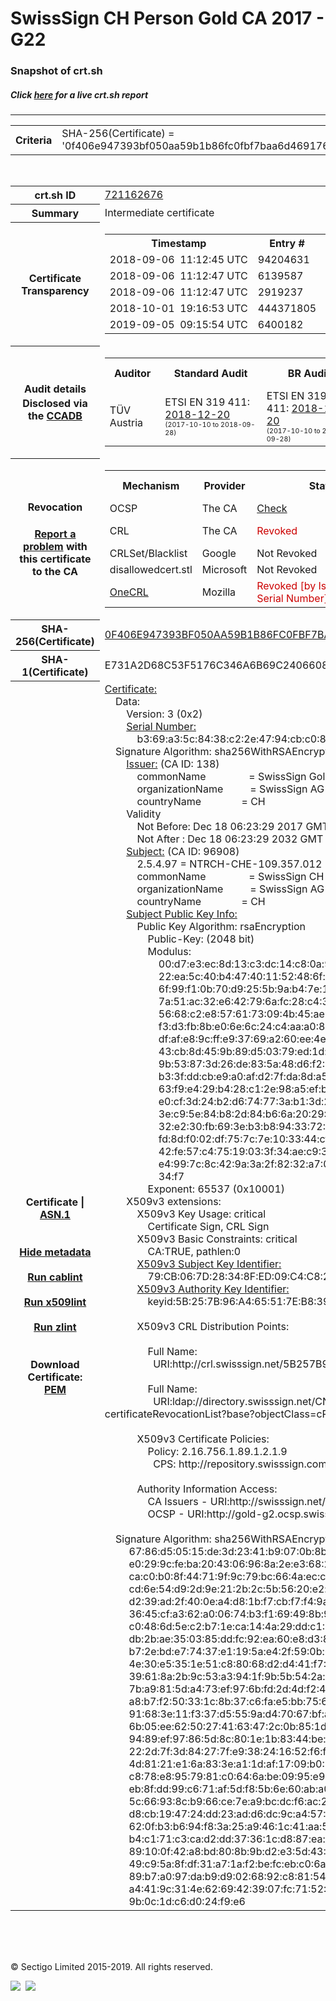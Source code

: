 # SwissSign CH Person Gold CA 2017 - G22
### Snapshot of crt.sh
##### Click [here](https://crt.sh/?q=0F406E947393BF050AA59B1B86FC0FBF7BAA6D469176FF52A7B085128280BD40) for a live crt.sh report

---
<!DOCTYPE HTML PUBLIC "-//W3C//DTD HTML 4.0 Transitional//EN">
<HTML>

<BODY>

<TABLE>
  <TR>
    <TH class="outer">Criteria</TH>
    <TD class="outer">SHA-256(Certificate) = '0f406e947393bf050aa59b1b86fc0fbf7baa6d469176ff52a7b085128280bd40'</TD>
  </TR>
</TABLE>
<BR>
<TABLE>
  <TR>
    <TH class="outer">crt.sh ID</TH>
    <TD class="outer"><A href="?id=721162676">721162676</A></TD>
  </TR>
  <TR>
    <TH class="outer">Summary</TH>
    <TD class="outer">Intermediate certificate</TD>
  </TR>
  <TR>
    <TH class="outer">Certificate<BR>Transparency</TH>
    <TD class="outer">
<TABLE class="options" style="margin-left:0px">
  <TR>
    <TH>Timestamp</TH>
    <TH>Entry #</TH>
    <TH>Log Operator</TH>
    <TH>Log URL</TH>
  </TR>
  <TR>
    <TD>2018-09-06&nbsp; <FONT class="small">11:12:45 UTC</FONT></TD>
    <TD>94204631</TD>
    <TD>Sectigo</TD>
    <TD>https://sabre.ct.comodo.com</TD>
  </TR>
  <TR>
    <TD>2018-09-06&nbsp; <FONT class="small">11:12:47 UTC</FONT></TD>
    <TD>6139587</TD>
    <TD>NORDUnet</TD>
    <TD>https://plausible.ct.nordu.net</TD>
  </TR>
  <TR>
    <TD>2018-09-06&nbsp; <FONT class="small">11:12:47 UTC</FONT></TD>
    <TD>2919237</TD>
    <TD>Up in the Air</TD>
    <TD>https://ct.filippo.io/behindthesofa</TD>
  </TR>
  <TR>
    <TD>2018-10-01&nbsp; <FONT class="small">19:16:53 UTC</FONT></TD>
    <TD>444371805</TD>
    <TD>Google</TD>
    <TD>https://ct.googleapis.com/rocketeer</TD>
  </TR>
  <TR>
    <TD>2019-09-05&nbsp; <FONT class="small">09:15:54 UTC</FONT></TD>
    <TD>6400182</TD>
    <TD>Sectigo</TD>
    <TD>https://dodo.ct.comodo.com</TD>
  </TR>
</TABLE>
    </TD>
  </TR>
  <TR>
    <TH class="outer">Audit details<BR>
      <DIV class="small" style="padding-top:3px">Disclosed via the
        <A href="//ccadb-public.secure.force.com/mozilla/PublicAllIntermediateCerts" target="_blank">CCADB</A></DIV>
    </TH>
    <TD class="outer">
<TABLE class="options" style="margin-left:0px">
  <TR>
    <TH>Auditor</TH>
    <TH>Standard Audit</TH>
    <TH>BR Audit</TH>
    <TH>EV SSL Audit</TH>
    <TH>Documents</TH>
    <TH>CCADB</TH>
    <TH>Root Owner / Certificate</TH>
  </TR>
  <TR>
    <TD style="vertical-align:middle">TÜV Austria</TD>
    <TD>ETSI EN 319 411:
      <A href="https://it-tuv.com/wp-content/uploads/2018/12/AA2018122002_Audit_Attestation_TA_CERT__SwissSign_Gold_G2.pdf" target="_blank">2018-12-20</A>
      <BR><FONT style="font-size:8pt">(2017-10-10 to 2018-09-28)</FONT></TD>
    <TD>ETSI EN 319 411:
      <A href="https://it-tuv.com/wp-content/uploads/2018/12/AA2018122002_Audit_Attestation_TA_CERT__SwissSign_Gold_G2.pdf" target="_blank">2018-12-20</A>
      <BR><FONT style="font-size:8pt">(2017-10-10 to 2018-09-28)</FONT></TD>
    <TD>ETSI EN 319 411:
      <A href="https://it-tuv.com/wp-content/uploads/2018/12/AA2018122002_Audit_Attestation_TA_CERT__SwissSign_Gold_G2.pdf" target="_blank">2018-12-20</A>
      <BR><FONT style="font-size:8pt">(2017-10-10 to 2018-09-28)</FONT></TD>
    <TD>
      <A href="http://repository.swisssign.com/SwissSign-Gold-CP-CPS.pdf" target="blank">CP</A>
      <A href="http://repository.swisssign.com/SwissSign-Gold-CP-CPS.pdf" target="blank">CPS</A>
    </TD>
    <TD><A href="//ccadb.force.com/0011J00001JCmZFQA1" target="_blank">0011J00001JCmZFQA1</A></TD>
    <TD><A href="/?id=1221">SwissSign AG</A></TD>
  </TR>
</TABLE>
    </TD>
  </TR>
  <TR>
    <TH class="outer">Revocation<BR><BR>
      <DIV class="small" style="padding-top:3px"><A href="?id=721162676&opt=problemreporting">Report a problem</A> with<BR>this certificate to the CA</DIV></TH>
    <TD class="outer">
      <TABLE class="options" style="margin-left:0px">
        <TR>
          <TH>Mechanism</TH>
          <TH>Provider</TH>
          <TH>Status</TH>
          <TH>Revocation Date</TH>
          <TH>Last Observed in CRL</TH>
          <TH>Last Checked <SPAN style="color:#CC0000;vertical-align:middle;font-size:70%;font-weight:normal">(Error)</SPAN></TH>
        </TR>
        <TR>
          <TD>OCSP</TD>
          <TD>The CA</TD>
          <TD><A href="?id=721162676&opt=ocsp">Check</A></TD>
          <TD><SPAN style="color:#888888">?</SPAN></TD>
          <TD><SPAN style="color:#888888">n/a</SPAN></TD>
          <TD><SPAN style="color:#888888">?</SPAN></TD>
        </TR>
        <TR>
          <TD>CRL</TD>
          <TD>The CA</TD>
          <TD><SPAN style="color:#CC0000">Revoked</SPAN></TD><TD>2019-08-26&nbsp; <FONT class="small">19:06:34 UTC</FONT></TD><TD>2019-08-27&nbsp; <FONT class="small">19:00:03 UTC</FONT></TD><TD>2019-12-04&nbsp; <FONT class="small">20:05:09 UTC</FONT></TD>
        </TR>
        <TR>
          <TD>CRLSet/Blacklist</TD>
          <TD>Google</TD>
          <TD>Not Revoked</TD>
          <TD><SPAN style="color:#888888">n/a</SPAN></TD>
          <TD><SPAN style="color:#888888">n/a</SPAN></TD>
          <TD><SPAN style="color:#888888">n/a</SPAN></TD>
        </TR>
        <TR>
          <TD>disallowedcert.stl</TD>
          <TD>Microsoft</TD>
          <TD>Not Revoked</TD>
          <TD><SPAN style="color:#888888">n/a</SPAN></TD>
          <TD><SPAN style="color:#888888">n/a</SPAN></TD>
          <TD><SPAN style="color:#888888">n/a</SPAN></TD>
        </TR>
        <TR>
          <TD><A href="/mozilla-onecrl" target="_blank">OneCRL</A></TD>
          <TD>Mozilla</TD>
          <TD><SPAN style="color:#CC0000">Revoked [by Issuer Name, Serial Number]</SPAN></TD><TD><SPAN style="color:#888888">Unknown</SPAN></TD>
          <TD><SPAN style="color:#888888">n/a</SPAN></TD>
          <TD><SPAN style="color:#888888">n/a</SPAN></TD>
        </TR>
      </TABLE>
    </TD>
  </TR>
  <TR>
    <TH class="outer">SHA-256(Certificate)</TH>
    <TD class="outer"><A href="//censys.io/certificates/0f406e947393bf050aa59b1b86fc0fbf7baa6d469176ff52a7b085128280bd40">0F406E947393BF050AA59B1B86FC0FBF7BAA6D469176FF52A7B085128280BD40</A></TD>
  </TR>
  <TR>
    <TH class="outer">SHA-1(Certificate)</TH>
    <TD class="outer">E731A2D68C53F5176C346A6B69C240660843F4CA</TD>
  </TR>
  <TR>
    <TH class="outer">Certificate | <A href="?asn1=721162676">ASN.1</A>
      <SPAN class="small"><BR>
      <BR><BR><A href="?id=721162676&opt=nometadata">Hide metadata</A>
      <BR><BR><A href="?id=721162676&opt=cablint">Run cablint</A>
      <BR><BR><A href="?id=721162676&opt=x509lint">Run x509lint</A>
      <BR><BR><A href="?id=721162676&opt=zlint">Run zlint</A>
      <BR><BR><BR>Download Certificate: <A href="?d=721162676">PEM</A>
      </SPAN>
    </TH>
    <TD class="text"><A href="?d=721162676">Certificate:</A><BR>&nbsp;&nbsp;&nbsp;&nbsp;Data:<BR>&nbsp;&nbsp;&nbsp;&nbsp;&nbsp;&nbsp;&nbsp;&nbsp;Version:&nbsp;3&nbsp;(0x2)<BR>&nbsp;&nbsp;&nbsp;&nbsp;&nbsp;&nbsp;&nbsp;&nbsp;<A href="?serial=00b369a35c8438c22e4794cbc081223e">Serial&nbsp;Number:</A><BR>&nbsp;&nbsp;&nbsp;&nbsp;&nbsp;&nbsp;&nbsp;&nbsp;&nbsp;&nbsp;&nbsp;&nbsp;b3:69:a3:5c:84:38:c2:2e:47:94:cb:c0:81:22:3e<BR>&nbsp;&nbsp;&nbsp;&nbsp;Signature&nbsp;Algorithm:&nbsp;sha256WithRSAEncryption<BR>&nbsp;&nbsp;&nbsp;&nbsp;&nbsp;&nbsp;&nbsp;&nbsp;<A href="?caid=138">Issuer:</A> <SPAN class="small">(CA ID: 138)</SPAN><BR>&nbsp;&nbsp;&nbsp;&nbsp;&nbsp;&nbsp;&nbsp;&nbsp;&nbsp;&nbsp;&nbsp;&nbsp;commonName&nbsp;&nbsp;&nbsp;&nbsp;&nbsp;&nbsp;&nbsp;&nbsp;&nbsp;&nbsp;&nbsp;&nbsp;&nbsp;&nbsp;&nbsp;&nbsp;=&nbsp;SwissSign&nbsp;Gold&nbsp;CA&nbsp;-&nbsp;G2<BR>&nbsp;&nbsp;&nbsp;&nbsp;&nbsp;&nbsp;&nbsp;&nbsp;&nbsp;&nbsp;&nbsp;&nbsp;organizationName&nbsp;&nbsp;&nbsp;&nbsp;&nbsp;&nbsp;&nbsp;&nbsp;&nbsp;&nbsp;=&nbsp;SwissSign&nbsp;AG<BR>&nbsp;&nbsp;&nbsp;&nbsp;&nbsp;&nbsp;&nbsp;&nbsp;&nbsp;&nbsp;&nbsp;&nbsp;countryName&nbsp;&nbsp;&nbsp;&nbsp;&nbsp;&nbsp;&nbsp;&nbsp;&nbsp;&nbsp;&nbsp;&nbsp;&nbsp;&nbsp;&nbsp;=&nbsp;CH<BR>&nbsp;&nbsp;&nbsp;&nbsp;&nbsp;&nbsp;&nbsp;&nbsp;Validity<BR>&nbsp;&nbsp;&nbsp;&nbsp;&nbsp;&nbsp;&nbsp;&nbsp;&nbsp;&nbsp;&nbsp;&nbsp;Not&nbsp;Before:&nbsp;Dec&nbsp;18&nbsp;06:23:29&nbsp;2017&nbsp;GMT<BR>&nbsp;&nbsp;&nbsp;&nbsp;&nbsp;&nbsp;&nbsp;&nbsp;&nbsp;&nbsp;&nbsp;&nbsp;Not&nbsp;After&nbsp;:&nbsp;Dec&nbsp;18&nbsp;06:23:29&nbsp;2032&nbsp;GMT<BR>&nbsp;&nbsp;&nbsp;&nbsp;&nbsp;&nbsp;&nbsp;&nbsp;<A href="?caid=96908">Subject:</A> <SPAN class="small">(CA ID: 96908)</SPAN><BR>&nbsp;&nbsp;&nbsp;&nbsp;&nbsp;&nbsp;&nbsp;&nbsp;&nbsp;&nbsp;&nbsp;&nbsp;2.5.4.97&nbsp;=&nbsp;NTRCH-CHE-109.357.012<BR>&nbsp;&nbsp;&nbsp;&nbsp;&nbsp;&nbsp;&nbsp;&nbsp;&nbsp;&nbsp;&nbsp;&nbsp;commonName&nbsp;&nbsp;&nbsp;&nbsp;&nbsp;&nbsp;&nbsp;&nbsp;&nbsp;&nbsp;&nbsp;&nbsp;&nbsp;&nbsp;&nbsp;&nbsp;=&nbsp;SwissSign&nbsp;CH&nbsp;Person&nbsp;Gold&nbsp;CA&nbsp;2017&nbsp;-&nbsp;G22<BR>&nbsp;&nbsp;&nbsp;&nbsp;&nbsp;&nbsp;&nbsp;&nbsp;&nbsp;&nbsp;&nbsp;&nbsp;organizationName&nbsp;&nbsp;&nbsp;&nbsp;&nbsp;&nbsp;&nbsp;&nbsp;&nbsp;&nbsp;=&nbsp;SwissSign&nbsp;AG<BR>&nbsp;&nbsp;&nbsp;&nbsp;&nbsp;&nbsp;&nbsp;&nbsp;&nbsp;&nbsp;&nbsp;&nbsp;countryName&nbsp;&nbsp;&nbsp;&nbsp;&nbsp;&nbsp;&nbsp;&nbsp;&nbsp;&nbsp;&nbsp;&nbsp;&nbsp;&nbsp;&nbsp;=&nbsp;CH<BR>&nbsp;&nbsp;&nbsp;&nbsp;&nbsp;&nbsp;&nbsp;&nbsp;<A href="?spkisha256=fc9c141ff7a2c93ea3badebcc934492a6ee4e75b4d257959b006fe1062193357">Subject&nbsp;Public&nbsp;Key&nbsp;Info:</A><BR>&nbsp;&nbsp;&nbsp;&nbsp;&nbsp;&nbsp;&nbsp;&nbsp;&nbsp;&nbsp;&nbsp;&nbsp;Public&nbsp;Key&nbsp;Algorithm:&nbsp;rsaEncryption<BR>&nbsp;&nbsp;&nbsp;&nbsp;&nbsp;&nbsp;&nbsp;&nbsp;&nbsp;&nbsp;&nbsp;&nbsp;&nbsp;&nbsp;&nbsp;&nbsp;Public-Key:&nbsp;(2048&nbsp;bit)<BR>&nbsp;&nbsp;&nbsp;&nbsp;&nbsp;&nbsp;&nbsp;&nbsp;&nbsp;&nbsp;&nbsp;&nbsp;&nbsp;&nbsp;&nbsp;&nbsp;Modulus:<BR>&nbsp;&nbsp;&nbsp;&nbsp;&nbsp;&nbsp;&nbsp;&nbsp;&nbsp;&nbsp;&nbsp;&nbsp;&nbsp;&nbsp;&nbsp;&nbsp;&nbsp;&nbsp;&nbsp;&nbsp;00:d7:e3:ec:8d:13:c3:dc:14:c8:0a:95:a6:62:c2:<BR>&nbsp;&nbsp;&nbsp;&nbsp;&nbsp;&nbsp;&nbsp;&nbsp;&nbsp;&nbsp;&nbsp;&nbsp;&nbsp;&nbsp;&nbsp;&nbsp;&nbsp;&nbsp;&nbsp;&nbsp;22:ea:5c:40:b4:47:40:11:52:48:6f:2f:ec:de:af:<BR>&nbsp;&nbsp;&nbsp;&nbsp;&nbsp;&nbsp;&nbsp;&nbsp;&nbsp;&nbsp;&nbsp;&nbsp;&nbsp;&nbsp;&nbsp;&nbsp;&nbsp;&nbsp;&nbsp;&nbsp;6f:99:f1:0b:70:d9:25:5b:9a:b4:7e:19:ae:06:ca:<BR>&nbsp;&nbsp;&nbsp;&nbsp;&nbsp;&nbsp;&nbsp;&nbsp;&nbsp;&nbsp;&nbsp;&nbsp;&nbsp;&nbsp;&nbsp;&nbsp;&nbsp;&nbsp;&nbsp;&nbsp;7a:51:ac:32:e6:42:79:6a:fc:28:c4:37:f8:fb:e2:<BR>&nbsp;&nbsp;&nbsp;&nbsp;&nbsp;&nbsp;&nbsp;&nbsp;&nbsp;&nbsp;&nbsp;&nbsp;&nbsp;&nbsp;&nbsp;&nbsp;&nbsp;&nbsp;&nbsp;&nbsp;56:68:c2:e8:57:61:73:09:4b:45:ae:cd:15:da:f7:<BR>&nbsp;&nbsp;&nbsp;&nbsp;&nbsp;&nbsp;&nbsp;&nbsp;&nbsp;&nbsp;&nbsp;&nbsp;&nbsp;&nbsp;&nbsp;&nbsp;&nbsp;&nbsp;&nbsp;&nbsp;f3:d3:fb:8b:e0:6e:6c:24:c4:aa:a0:88:3b:cc:eb:<BR>&nbsp;&nbsp;&nbsp;&nbsp;&nbsp;&nbsp;&nbsp;&nbsp;&nbsp;&nbsp;&nbsp;&nbsp;&nbsp;&nbsp;&nbsp;&nbsp;&nbsp;&nbsp;&nbsp;&nbsp;df:af:e8:9c:ff:e9:37:69:a2:60:ee:4e:6e:8e:50:<BR>&nbsp;&nbsp;&nbsp;&nbsp;&nbsp;&nbsp;&nbsp;&nbsp;&nbsp;&nbsp;&nbsp;&nbsp;&nbsp;&nbsp;&nbsp;&nbsp;&nbsp;&nbsp;&nbsp;&nbsp;43:cb:8d:45:9b:89:d5:03:79:ed:1d:63:1e:dd:88:<BR>&nbsp;&nbsp;&nbsp;&nbsp;&nbsp;&nbsp;&nbsp;&nbsp;&nbsp;&nbsp;&nbsp;&nbsp;&nbsp;&nbsp;&nbsp;&nbsp;&nbsp;&nbsp;&nbsp;&nbsp;9b:53:87:3d:26:de:83:5a:48:d6:f2:04:fa:40:0c:<BR>&nbsp;&nbsp;&nbsp;&nbsp;&nbsp;&nbsp;&nbsp;&nbsp;&nbsp;&nbsp;&nbsp;&nbsp;&nbsp;&nbsp;&nbsp;&nbsp;&nbsp;&nbsp;&nbsp;&nbsp;b3:3f:dd:cb:e9:a0:af:d2:7f:da:8d:a5:bb:32:64:<BR>&nbsp;&nbsp;&nbsp;&nbsp;&nbsp;&nbsp;&nbsp;&nbsp;&nbsp;&nbsp;&nbsp;&nbsp;&nbsp;&nbsp;&nbsp;&nbsp;&nbsp;&nbsp;&nbsp;&nbsp;63:f9:e4:29:b4:28:c1:2e:98:a5:ef:b7:c6:30:4f:<BR>&nbsp;&nbsp;&nbsp;&nbsp;&nbsp;&nbsp;&nbsp;&nbsp;&nbsp;&nbsp;&nbsp;&nbsp;&nbsp;&nbsp;&nbsp;&nbsp;&nbsp;&nbsp;&nbsp;&nbsp;e0:cf:3d:24:b2:d6:74:77:3a:b1:3d:2d:8c:71:ca:<BR>&nbsp;&nbsp;&nbsp;&nbsp;&nbsp;&nbsp;&nbsp;&nbsp;&nbsp;&nbsp;&nbsp;&nbsp;&nbsp;&nbsp;&nbsp;&nbsp;&nbsp;&nbsp;&nbsp;&nbsp;3e:c9:5e:84:b8:2d:84:b6:6a:20:29:66:40:49:e9:<BR>&nbsp;&nbsp;&nbsp;&nbsp;&nbsp;&nbsp;&nbsp;&nbsp;&nbsp;&nbsp;&nbsp;&nbsp;&nbsp;&nbsp;&nbsp;&nbsp;&nbsp;&nbsp;&nbsp;&nbsp;32:e2:30:fb:69:3e:b3:b8:94:33:72:1d:55:98:05:<BR>&nbsp;&nbsp;&nbsp;&nbsp;&nbsp;&nbsp;&nbsp;&nbsp;&nbsp;&nbsp;&nbsp;&nbsp;&nbsp;&nbsp;&nbsp;&nbsp;&nbsp;&nbsp;&nbsp;&nbsp;fd:8d:f0:02:df:75:7c:7e:10:33:44:cf:85:27:05:<BR>&nbsp;&nbsp;&nbsp;&nbsp;&nbsp;&nbsp;&nbsp;&nbsp;&nbsp;&nbsp;&nbsp;&nbsp;&nbsp;&nbsp;&nbsp;&nbsp;&nbsp;&nbsp;&nbsp;&nbsp;42:fe:57:c4:75:19:03:3f:34:ae:c9:3e:b8:9b:16:<BR>&nbsp;&nbsp;&nbsp;&nbsp;&nbsp;&nbsp;&nbsp;&nbsp;&nbsp;&nbsp;&nbsp;&nbsp;&nbsp;&nbsp;&nbsp;&nbsp;&nbsp;&nbsp;&nbsp;&nbsp;e4:99:7c:8c:42:9a:3a:2f:82:32:a7:0b:41:f6:6c:<BR>&nbsp;&nbsp;&nbsp;&nbsp;&nbsp;&nbsp;&nbsp;&nbsp;&nbsp;&nbsp;&nbsp;&nbsp;&nbsp;&nbsp;&nbsp;&nbsp;&nbsp;&nbsp;&nbsp;&nbsp;34:f7<BR>&nbsp;&nbsp;&nbsp;&nbsp;&nbsp;&nbsp;&nbsp;&nbsp;&nbsp;&nbsp;&nbsp;&nbsp;&nbsp;&nbsp;&nbsp;&nbsp;Exponent:&nbsp;65537&nbsp;(0x10001)<BR>&nbsp;&nbsp;&nbsp;&nbsp;&nbsp;&nbsp;&nbsp;&nbsp;X509v3&nbsp;extensions:<BR>&nbsp;&nbsp;&nbsp;&nbsp;&nbsp;&nbsp;&nbsp;&nbsp;&nbsp;&nbsp;&nbsp;&nbsp;X509v3&nbsp;Key&nbsp;Usage:&nbsp;critical<BR>&nbsp;&nbsp;&nbsp;&nbsp;&nbsp;&nbsp;&nbsp;&nbsp;&nbsp;&nbsp;&nbsp;&nbsp;&nbsp;&nbsp;&nbsp;&nbsp;Certificate&nbsp;Sign,&nbsp;CRL&nbsp;Sign<BR>&nbsp;&nbsp;&nbsp;&nbsp;&nbsp;&nbsp;&nbsp;&nbsp;&nbsp;&nbsp;&nbsp;&nbsp;X509v3&nbsp;Basic&nbsp;Constraints:&nbsp;critical<BR>&nbsp;&nbsp;&nbsp;&nbsp;&nbsp;&nbsp;&nbsp;&nbsp;&nbsp;&nbsp;&nbsp;&nbsp;&nbsp;&nbsp;&nbsp;&nbsp;CA:TRUE,&nbsp;pathlen:0<BR>&nbsp;&nbsp;&nbsp;&nbsp;&nbsp;&nbsp;&nbsp;&nbsp;&nbsp;&nbsp;&nbsp;&nbsp;<A href="?ski=79cb067d28348fed09c4c82cdc079d21432b6911">X509v3&nbsp;Subject&nbsp;Key&nbsp;Identifier:</A><BR>&nbsp;&nbsp;&nbsp;&nbsp;&nbsp;&nbsp;&nbsp;&nbsp;&nbsp;&nbsp;&nbsp;&nbsp;&nbsp;&nbsp;&nbsp;&nbsp;79:CB:06:7D:28:34:8F:ED:09:C4:C8:2C:DC:07:9D:21:43:2B:69:11<BR>&nbsp;&nbsp;&nbsp;&nbsp;&nbsp;&nbsp;&nbsp;&nbsp;&nbsp;&nbsp;&nbsp;&nbsp;<A href="?ski=5b257b96a465517eb839f3c078665ee83ae7f0ee">X509v3&nbsp;Authority&nbsp;Key&nbsp;Identifier:</A><BR>&nbsp;&nbsp;&nbsp;&nbsp;&nbsp;&nbsp;&nbsp;&nbsp;&nbsp;&nbsp;&nbsp;&nbsp;&nbsp;&nbsp;&nbsp;&nbsp;keyid:5B:25:7B:96:A4:65:51:7E:B8:39:F3:C0:78:66:5E:E8:3A:E7:F0:EE<BR><BR>&nbsp;&nbsp;&nbsp;&nbsp;&nbsp;&nbsp;&nbsp;&nbsp;&nbsp;&nbsp;&nbsp;&nbsp;X509v3&nbsp;CRL&nbsp;Distribution&nbsp;Points:&nbsp;<BR><BR>&nbsp;&nbsp;&nbsp;&nbsp;&nbsp;&nbsp;&nbsp;&nbsp;&nbsp;&nbsp;&nbsp;&nbsp;&nbsp;&nbsp;&nbsp;&nbsp;Full&nbsp;Name:<BR>&nbsp;&nbsp;&nbsp;&nbsp;&nbsp;&nbsp;&nbsp;&nbsp;&nbsp;&nbsp;&nbsp;&nbsp;&nbsp;&nbsp;&nbsp;&nbsp;&nbsp;&nbsp;URI:http://crl.swisssign.net/5B257B96A465517EB839F3C078665EE83AE7F0EE<BR><BR>&nbsp;&nbsp;&nbsp;&nbsp;&nbsp;&nbsp;&nbsp;&nbsp;&nbsp;&nbsp;&nbsp;&nbsp;&nbsp;&nbsp;&nbsp;&nbsp;Full&nbsp;Name:<BR>&nbsp;&nbsp;&nbsp;&nbsp;&nbsp;&nbsp;&nbsp;&nbsp;&nbsp;&nbsp;&nbsp;&nbsp;&nbsp;&nbsp;&nbsp;&nbsp;&nbsp;&nbsp;URI:ldap://directory.swisssign.net/CN=5B257B96A465517EB839F3C078665EE83AE7F0EE%2CO=SwissSign%2CC=CH?certificateRevocationList?base?objectClass=cRLDistributionPoint<BR><BR>&nbsp;&nbsp;&nbsp;&nbsp;&nbsp;&nbsp;&nbsp;&nbsp;&nbsp;&nbsp;&nbsp;&nbsp;X509v3&nbsp;Certificate&nbsp;Policies:&nbsp;<BR>&nbsp;&nbsp;&nbsp;&nbsp;&nbsp;&nbsp;&nbsp;&nbsp;&nbsp;&nbsp;&nbsp;&nbsp;&nbsp;&nbsp;&nbsp;&nbsp;Policy:&nbsp;2.16.756.1.89.1.2.1.9<BR>&nbsp;&nbsp;&nbsp;&nbsp;&nbsp;&nbsp;&nbsp;&nbsp;&nbsp;&nbsp;&nbsp;&nbsp;&nbsp;&nbsp;&nbsp;&nbsp;&nbsp;&nbsp;CPS:&nbsp;http://repository.swisssign.com/SwissSign-Gold-CP-CPS.pdf<BR><BR>&nbsp;&nbsp;&nbsp;&nbsp;&nbsp;&nbsp;&nbsp;&nbsp;&nbsp;&nbsp;&nbsp;&nbsp;Authority&nbsp;Information&nbsp;Access:&nbsp;<BR>&nbsp;&nbsp;&nbsp;&nbsp;&nbsp;&nbsp;&nbsp;&nbsp;&nbsp;&nbsp;&nbsp;&nbsp;&nbsp;&nbsp;&nbsp;&nbsp;CA&nbsp;Issuers&nbsp;-&nbsp;URI:http://swisssign.net/cgi-bin/authority/download/5B257B96A465517EB839F3C078665EE83AE7F0EE<BR>&nbsp;&nbsp;&nbsp;&nbsp;&nbsp;&nbsp;&nbsp;&nbsp;&nbsp;&nbsp;&nbsp;&nbsp;&nbsp;&nbsp;&nbsp;&nbsp;OCSP&nbsp;-&nbsp;URI:http://gold-g2.ocsp.swisssign.net/5B257B96A465517EB839F3C078665EE83AE7F0EE<BR><BR>&nbsp;&nbsp;&nbsp;&nbsp;Signature&nbsp;Algorithm:&nbsp;sha256WithRSAEncryption<BR>&nbsp;&nbsp;&nbsp;&nbsp;&nbsp;&nbsp;&nbsp;&nbsp;&nbsp;67:86:d5:05:15:de:3d:23:41:b9:07:0b:8b:58:69:2c:1d:60:<BR>&nbsp;&nbsp;&nbsp;&nbsp;&nbsp;&nbsp;&nbsp;&nbsp;&nbsp;e0:29:9c:fe:ba:20:43:06:96:8a:2e:e3:68:28:76:33:e3:4b:<BR>&nbsp;&nbsp;&nbsp;&nbsp;&nbsp;&nbsp;&nbsp;&nbsp;&nbsp;ca:c0:b0:8f:44:71:9f:9c:79:bc:66:4a:ec:c0:dc:7b:b8:cc:<BR>&nbsp;&nbsp;&nbsp;&nbsp;&nbsp;&nbsp;&nbsp;&nbsp;&nbsp;cd:6e:54:d9:2d:9e:21:2b:2c:5b:56:20:e2:e1:d4:2a:c1:9f:<BR>&nbsp;&nbsp;&nbsp;&nbsp;&nbsp;&nbsp;&nbsp;&nbsp;&nbsp;d2:39:ad:2f:40:0e:a4:d8:1b:f7:cb:f7:f4:9a:c1:20:f9:4e:<BR>&nbsp;&nbsp;&nbsp;&nbsp;&nbsp;&nbsp;&nbsp;&nbsp;&nbsp;36:45:cf:a3:62:a0:06:74:b3:f1:69:49:8b:90:f6:96:63:49:<BR>&nbsp;&nbsp;&nbsp;&nbsp;&nbsp;&nbsp;&nbsp;&nbsp;&nbsp;c0:48:6d:5e:c2:b7:1e:ca:14:4a:29:dd:c1:4d:95:f7:63:df:<BR>&nbsp;&nbsp;&nbsp;&nbsp;&nbsp;&nbsp;&nbsp;&nbsp;&nbsp;db:2b:ae:35:03:85:dd:fc:92:ea:60:e8:d3:88:18:34:4a:16:<BR>&nbsp;&nbsp;&nbsp;&nbsp;&nbsp;&nbsp;&nbsp;&nbsp;&nbsp;b7:2e:bd:e7:74:37:e1:19:5a:e4:2f:59:0b:62:15:d8:20:2e:<BR>&nbsp;&nbsp;&nbsp;&nbsp;&nbsp;&nbsp;&nbsp;&nbsp;&nbsp;4e:30:e5:35:1e:51:c8:80:68:d2:d4:41:f7:2d:37:00:68:2d:<BR>&nbsp;&nbsp;&nbsp;&nbsp;&nbsp;&nbsp;&nbsp;&nbsp;&nbsp;39:61:8a:2b:9c:53:a3:94:1f:9b:5b:54:2a:7e:09:5c:28:c1:<BR>&nbsp;&nbsp;&nbsp;&nbsp;&nbsp;&nbsp;&nbsp;&nbsp;&nbsp;7b:a9:81:5d:a4:73:ef:97:6b:fd:2d:4d:f2:42:9d:c9:fc:d2:<BR>&nbsp;&nbsp;&nbsp;&nbsp;&nbsp;&nbsp;&nbsp;&nbsp;&nbsp;a8:b7:f2:50:33:1c:8b:37:c6:fa:e5:bb:75:62:be:b4:aa:d9:<BR>&nbsp;&nbsp;&nbsp;&nbsp;&nbsp;&nbsp;&nbsp;&nbsp;&nbsp;91:68:3e:11:f3:37:d5:55:9a:d4:70:67:bf:a5:53:87:e7:c5:<BR>&nbsp;&nbsp;&nbsp;&nbsp;&nbsp;&nbsp;&nbsp;&nbsp;&nbsp;6b:05:ee:62:50:27:41:63:47:2c:0b:85:1d:a5:8e:ef:29:52:<BR>&nbsp;&nbsp;&nbsp;&nbsp;&nbsp;&nbsp;&nbsp;&nbsp;&nbsp;94:89:ef:97:86:5d:8c:80:1e:1b:83:44:be:40:88:35:fa:b5:<BR>&nbsp;&nbsp;&nbsp;&nbsp;&nbsp;&nbsp;&nbsp;&nbsp;&nbsp;22:2d:7f:3d:84:27:7f:e9:38:24:16:52:f6:f3:78:6e:40:de:<BR>&nbsp;&nbsp;&nbsp;&nbsp;&nbsp;&nbsp;&nbsp;&nbsp;&nbsp;4d:81:21:e1:6a:83:3e:a1:1d:af:17:09:b0:30:42:16:18:52:<BR>&nbsp;&nbsp;&nbsp;&nbsp;&nbsp;&nbsp;&nbsp;&nbsp;&nbsp;c8:78:e8:95:79:81:c0:64:6a:be:09:95:e9:da:60:e3:25:bd:<BR>&nbsp;&nbsp;&nbsp;&nbsp;&nbsp;&nbsp;&nbsp;&nbsp;&nbsp;eb:8f:dd:99:c6:71:af:5d:f8:5b:6e:60:ab:a0:f4:f8:a1:fb:<BR>&nbsp;&nbsp;&nbsp;&nbsp;&nbsp;&nbsp;&nbsp;&nbsp;&nbsp;5c:66:93:8c:b9:66:ce:7e:a9:bc:dc:f6:ac:2a:84:4c:0b:c6:<BR>&nbsp;&nbsp;&nbsp;&nbsp;&nbsp;&nbsp;&nbsp;&nbsp;&nbsp;d8:cb:19:47:24:dd:23:ad:d6:dc:9c:a4:57:8a:48:b3:4b:09:<BR>&nbsp;&nbsp;&nbsp;&nbsp;&nbsp;&nbsp;&nbsp;&nbsp;&nbsp;62:0f:b3:b6:94:f8:3a:25:a9:46:1c:41:aa:57:4c:2d:d0:34:<BR>&nbsp;&nbsp;&nbsp;&nbsp;&nbsp;&nbsp;&nbsp;&nbsp;&nbsp;b4:c1:71:c3:ca:d2:dd:37:36:1c:d8:87:ea:3d:d1:a1:67:f9:<BR>&nbsp;&nbsp;&nbsp;&nbsp;&nbsp;&nbsp;&nbsp;&nbsp;&nbsp;89:10:0f:42:a8:bd:80:8b:9b:d2:e3:5d:43:89:a1:e4:ac:bb:<BR>&nbsp;&nbsp;&nbsp;&nbsp;&nbsp;&nbsp;&nbsp;&nbsp;&nbsp;49:c9:5a:8f:df:31:a7:1a:f2:be:fc:eb:c0:6a:ed:ec:5a:e7:<BR>&nbsp;&nbsp;&nbsp;&nbsp;&nbsp;&nbsp;&nbsp;&nbsp;&nbsp;89:b7:a0:97:da:b9:d9:02:68:92:c8:81:54:40:04:7a:3e:91:<BR>&nbsp;&nbsp;&nbsp;&nbsp;&nbsp;&nbsp;&nbsp;&nbsp;&nbsp;a4:41:9c:31:4e:62:69:42:39:07:fc:71:52:7e:9a:51:0d:10:<BR>&nbsp;&nbsp;&nbsp;&nbsp;&nbsp;&nbsp;&nbsp;&nbsp;&nbsp;9b:0c:1d:c6:d0:24:f9:e6<BR>    </TD>
  </TR>
</TABLE>

  <BR><BR><BR>

  <P class="copyright">&copy; Sectigo Limited 2015-2019. All rights reserved.</P>
  <DIV>
    <A href="https://sectigo.com/"><IMG src="/sectigo_s.png"></A>
    &nbsp;<A href="https://github.com/crtsh"><IMG src="/GitHub-Mark-32px.png"></A>
  </DIV>
</BODY>
</HTML>

